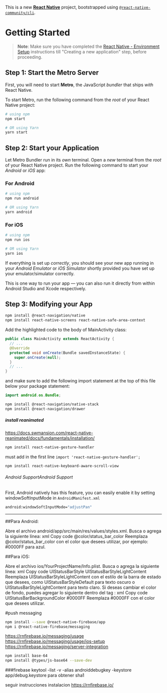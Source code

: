 This is a new [**React Native**](https://reactnative.dev) project, bootstrapped using [`@react-native-community/cli`](https://github.com/react-native-community/cli).

# Getting Started

>**Note**: Make sure you have completed the [React Native - Environment Setup](https://reactnative.dev/docs/environment-setup) instructions till "Creating a new application" step, before proceeding.

## Step 1: Start the Metro Server

First, you will need to start **Metro**, the JavaScript _bundler_ that ships _with_ React Native.

To start Metro, run the following command from the _root_ of your React Native project:

```bash
# using npm
npm start

# OR using Yarn
yarn start
```

## Step 2: Start your Application

Let Metro Bundler run in its _own_ terminal. Open a _new_ terminal from the _root_ of your React Native project. Run the following command to start your _Android_ or _iOS_ app:

### For Android

```bash
# using npm
npm run android

# OR using Yarn
yarn android
```

### For iOS

```bash
# using npm
npm run ios

# OR using Yarn
yarn ios
```

If everything is set up _correctly_, you should see your new app running in your _Android Emulator_ or _iOS Simulator_ shortly provided you have set up your emulator/simulator correctly.

This is one way to run your app — you can also run it directly from within Android Studio and Xcode respectively.

## Step 3: Modifying your App

```bash
npm install @react-navigation/native
npm install react-native-screens react-native-safe-area-context
```
Add the highlighted code to the body of MainActivity class:

```java
public class MainActivity extends ReactActivity {
  // ...
  @Override
  protected void onCreate(Bundle savedInstanceState) {
    super.onCreate(null);
  }
  // ...
}
```

and make sure to add the following import statement at the top of this file below your package statement:

```java
import android.os.Bundle;
```


```bash
npm install @react-navigation/native-stack
npm install @react-navigation/drawer
```

##### install reanimated
https://docs.swmansion.com/react-native-reanimated/docs/fundamentals/installation/

```bash
npm install react-native-gesture-handler
```

must add in the first line `import 'react-native-gesture-handler'; `

```bash
npm install react-native-keyboard-aware-scroll-view
```

###### Android SupportAndroid Support
First, Android natively has this feature, you can easily enable it by setting windowSoftInputMode in `AndroidManifest.xml`

```bash
android:windowSoftInputMode="adjustPan"
```
----------------------------------
##Para Android:

Abre el archivo android/app/src/main/res/values/styles.xml.
Busca o agrega la siguiente línea:
xml
Copy code
<item name="android:statusBarColor">@color/status_bar_color</item>
Reemplaza @color/status_bar_color con el color que desees utilizar, por ejemplo: #0000FF para azul.


##Para iOS:

Abre el archivo ios/YourProjectName/Info.plist.
Busca o agrega la siguiente línea:
xml
Copy code
<key>UIStatusBarStyle</key>
<string>UIStatusBarStyleLightContent</string>
Reemplaza UIStatusBarStyleLightContent con el estilo de la barra de estado que desees, como UIStatusBarStyleDefault para texto oscuro o UIStatusBarStyleLightContent para texto claro.
Si deseas cambiar el color de fondo, puedes agregar lo siguiente dentro del tag <dict>:
xml
Copy code
<key>UIStatusBarBackgroundColor</key>
<string>#0000FF</string>
Reemplaza #0000FF con el color que desees utilizar.



#push messaging
```bash
npm install --save @react-native-firebase/app
npm i @react-native-firebase/messaging
```

https://rnfirebase.io/messaging/usage
https://rnfirebase.io/messaging/usage/ios-setup
https://rnfirebase.io/messaging/server-integration

```bash
npm install base-64
npm install @types/js-base64 --save-dev
```

###firebase
keytool -list -v -alias androiddebugkey -keystore app/debug.keystore para obtener sha1

seguir instrucciones instalacion
https://rnfirebase.io/